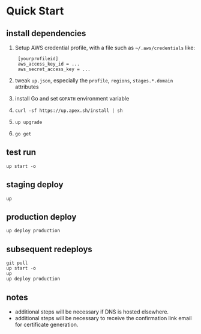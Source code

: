 # Quick Start

## install dependencies

1. Setup AWS credential profile, with a file such as `~/.aws/credentials` like:

        [yourprofileid]
        aws_access_key_id = ...
        aws_secret_access_key = ...

2. tweak `up.json`, especially the `profile`, `regions`, `stages.*.domain` attributes
3. install Go and set `GOPATH` environment variable
4. `curl -sf https://up.apex.sh/install | sh`
5. `up upgrade`
6. `go get`

## test run

    up start -o

## staging deploy

    up

## production deploy

	up deploy production

## subsequent redeploys

    git pull
	up start -o
	up
	up deploy production

## notes

* additional steps will be necessary if DNS is hosted elsewhere.
* additional steps will be necessary to receive the confirmation link
  email for certificate generation.
